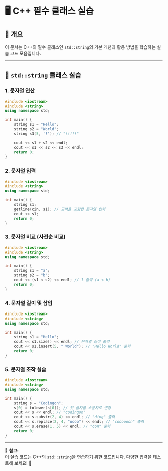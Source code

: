 # 🖥️ C++ 필수 클래스 실습

## 📌 개요
이 문서는 C++의 필수 클래스인 `std::string`의 기본 개념과 활용 방법을 학습하는 실습 코드 모음입니다.

---

## 🔹 `std::string` 클래스 실습

### 1. 문자열 연산
```cpp
#include <iostream>
#include <string>
using namespace std;

int main() {
    string s1 = "Hello";
    string s2 = "World";
    string s3(5, '!'); // "!!!!!"

    cout << s1 + s2 << endl;
    cout << s1 << s2 << s3 << endl;
    return 0;
}
```

### 2. 문자열 입력
```cpp
#include <iostream>
#include <string>
using namespace std;

int main() {
    string s1;
    getline(cin, s1); // 공백을 포함한 문자열 입력
    cout << s1;
    return 0;
}
```

### 3. 문자열 비교 (사전순 비교)
```cpp
#include <iostream>
#include <string>
using namespace std;

int main() {
    string s1 = "a";
    string s2 = "b";
    cout << (s1 < s2) << endl; // 1 출력 (a < b)
    return 0;
}
```

### 4. 문자열 길이 및 삽입
```cpp
#include <iostream>
#include <string>
using namespace std;

int main() {
    string s1 = "Hello";
    cout << s1.size() << endl; // 문자열 길이 출력
    cout << s1.insert(5, " World"); // "Hello World" 출력
    return 0;
}
```

### 5. 문자열 조작 실습
```cpp
#include <iostream>
#include <string>
using namespace std;

int main() {
    string s = "Codingon";
    s[0] = tolower(s[0]); // 첫 글자를 소문자로 변경
    cout << s << endl; // "codingon"
    cout << s.substr(2, 4) << endl; // "ding" 출력
    cout << s.replace(2, 4, "oooo") << endl; // "coooooon" 출력
    cout << s.erase(1, 5) << endl; // "con" 출력
    return 0;
}
```

---

📌 **참고:**  
이 실습 코드는 C++의 `std::string`을 연습하기 위한 코드입니다. 다양한 입력을 테스트해 보세요! 🚀

